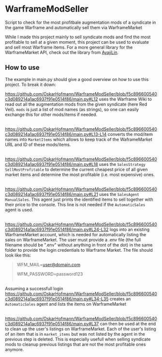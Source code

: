 # WarframeModSeller
Script to check for the most profitbale augmentation mods of a syndicate in the game Warframe and automatically sell them via WarframeMarket

While I made this project mainly to sell syndicate mods and find the most profitable to sell at a given moment, this project can be used to evaluate and sell most Warframe items. For a more general library for the WarframeMarket API, check out the library from [AyajiLin](https://github.com/leonardodalinky/pywmapi).

## How to use
The example in main.py should give a good overview on how to use this project. To break it down:

https://github.com/OskarHofmann/WarframeModSeller/blob/f5c896600540c3d089214a1ac6937f91e0514f86/main.py#L12
uses the Warframe Wiki to read out all the augmentation mods from the given syndicate (here Red Veil). `mods` is just a list of mod names (as strings), so one can easily exchange this for other mods/items if needed.
<br/><br/>

https://github.com/OskarHofmann/WarframeModSeller/blob/f5c896600540c3d089214a1ac6937f91e0514f86/main.py#L13-L14
converts the mod/item names into `MarketItems` which allows to keep track of the WaframeMarket URL and ID of these mods/items.
<br/><br/>

https://github.com/OskarHofmann/WarframeModSeller/blob/f5c896600540c3d089214a1ac6937f91e0514f86/main.py#L18
uses the `SalesStrategy` `SellMostProfitable` to determine the current cheapest price of all given market items and determine the most profitable (i.e. most expensive) ones.
<br/><br/>

https://github.com/OskarHofmann/WarframeModSeller/blob/f5c896600540c3d089214a1ac6937f91e0514f86/main.py#L21
uses the `SalesAgent` `ManualSales`. This agent just prints the identified items to sell together with their price to the console. This line is not needed if the `AutomaticSales` agent is used.
<br/><br/>

https://github.com/OskarHofmann/WarframeModSeller/blob/f5c896600540c3d089214a1ac6937f91e0514f86/main.py#L24-L32
logs into an existing WarframeMarket account, which is needed for automatically listing the sales on WarframeMarket. The user must provide a .env file (the full filename should be ".env" without anything in front of the dot) in the same folder to provide the login credentials to Warframe Market. The file should look like this:
> WFM_MAIL=user@domain.com
> 
> WFM_PASSWORD=password123
<br/><br/>

Assuming a successfull login
https://github.com/OskarHofmann/WarframeModSeller/blob/f5c896600540c3d089214a1ac6937f91e0514f86/main.py#L34-L35
creates an `AutomaticSales` agent and lists the items on WarframeMarket
<br/><br/>

https://github.com/OskarHofmann/WarframeModSeller/blob/f5c896600540c3d089214a1ac6937f91e0514f86/main.py#L37
can then be used at the end to clean up the user's listings on WarframeMarket. Each of the user's listing of an item that is in `market_items` but was not listed by the agent in the previous step is deleted. This is especially usefull when selling syndicate mods to cleanup previous listings that are not the most profitable ones anymore.


